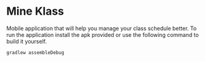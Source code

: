 # Mine Klass

Mobile application that will help you manage your class schedule better. To run the application install the apk provided or use the following command to build it yourself.  

```cmd
gradlew assembleDebug
```
